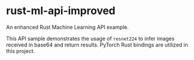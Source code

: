 
# rust-ml-api-improved
An enhanced Rust Machine Learning API example.

This API sample demonstrates the usage of `resnet224` to infer images received in base64 and return results. PyTorch Rust bindings are utilized in this project.